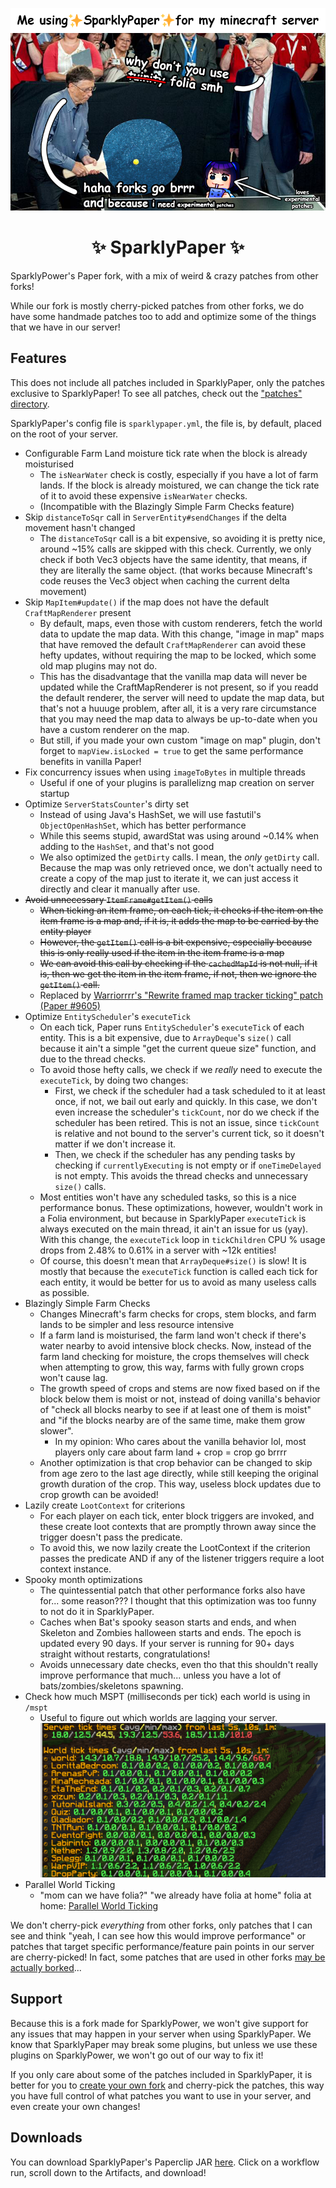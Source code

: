 <p align="center">
<img src="sparklypaper.png">
</p>

<p align="center">
<h1 align="center">✨ SparklyPaper ✨</h1>
</p>

SparklyPower's Paper fork, with a mix of weird & crazy patches from other forks!

While our fork is mostly cherry-picked patches from other forks, we do have some handmade patches too to add and optimize some of the things that we have in our server!

## Features

This does not include all patches included in SparklyPaper, only the patches exclusive to SparklyPaper! To see all patches, check out the ["patches" directory](patches).

SparklyPaper's config file is `sparklypaper.yml`, the file is, by default, placed on the root of your server.

* Configurable Farm Land moisture tick rate when the block is already moisturised
  * The `isNearWater` check is costly, especially if you have a lot of farm lands. If the block is already moistured, we can change the tick rate of it to avoid these expensive `isNearWater` checks.
  * (Incompatible with the Blazingly Simple Farm Checks feature)
* Skip `distanceToSqr` call in `ServerEntity#sendChanges` if the delta movement hasn't changed
  * The `distanceToSqr` call is a bit expensive, so avoiding it is pretty nice, around ~15% calls are skipped with this check. Currently, we only check if both Vec3 objects have the same identity, that means, if they are literally the same object. (that works because Minecraft's code reuses the Vec3 object when caching the current delta movement)
* Skip `MapItem#update()` if the map does not have the default `CraftMapRenderer` present
  * By default, maps, even those with custom renderers, fetch the world data to update the map data. With this change, "image in map" maps that have removed the default `CraftMapRenderer` can avoid these hefty updates, without requiring the map to be locked, which some old map plugins may not do.
  * This has the disadvantage that the vanilla map data will never be updated while the CraftMapRenderer is not present, so if you readd the default renderer, the server will need to update the map data, but that's not a huuuge problem, after all, it is a very rare circumstance that you may need the map data to always be up-to-date when you have a custom renderer on the map.
  * But still, if you made your own custom "image on map" plugin, don't forget to `mapView.isLocked = true` to get the same performance benefits in vanilla Paper!
* Fix concurrency issues when using `imageToBytes` in multiple threads
  * Useful if one of your plugins is parallelizng map creation on server startup
* Optimize `ServerStatsCounter`'s dirty set
  * Instead of using Java's HashSet, we will use fastutil's `ObjectOpenHashSet`, which has better performance
  * While this seems stupid, awardStat was using around ~0.14% when adding to the `HashSet`, and that's not good
  * We also optimized the `getDirty` calls. I mean, the *only* `getDirty` call. Because the map was only retrieved once, we don't actually need to create a copy of the map just to iterate it, we can just access it directly and clear it manually after use.
* ~~Avoid unnecessary `ItemFrame#getItem()` calls~~
  * ~~When ticking an item frame, on each tick, it checks if the item on the item frame is a map and, if it is, it adds the map to be carried by the entity player~~
  * ~~However, the `getItem()` call is a bit expensive, especially because this is only really used if the item in the item frame is a map~~
  * ~~We can avoid this call by checking if the `cachedMapId` is not null, if it is, then we get the item in the item frame, if not, then we ignore the `getItem()` call.~~
  * Replaced by [Warriorrrr's "Rewrite framed map tracker ticking" patch (Paper #9605)](https://github.com/PaperMC/Paper/pull/9605)
* Optimize `EntityScheduler`'s `executeTick`
  * On each tick, Paper runs `EntityScheduler`'s `executeTick` of each entity. This is a bit expensive, due to `ArrayDeque`'s `size()` call because it ain't a simple "get the current queue size" function, and due to the thread checks.
  * To avoid those hefty calls, we check if we *really* need to execute the `executeTick`, by doing two changes:
    * First, we check if the scheduler had a task scheduled to it at least once, if not, we bail out early and quickly. In this case, we don't even increase the scheduler's `tickCount`, nor do we check if the scheduler has been retired. This is not an issue, since `tickCount` is relative and not bound to the server's current tick, so it doesn't matter if we don't increase it.
    * Then, we check if the scheduler has any pending tasks by checking if `currentlyExecuting` is not empty or if `oneTimeDelayed` is not empty. This avoids the thread checks and unnecessary `size()` calls.
  * Most entities won't have any scheduled tasks, so this is a nice performance bonus. These optimizations, however, wouldn't work in a Folia environment, but because in SparklyPaper `executeTick` is always executed on the main thread, it ain't an issue for us (yay). With this change, the `executeTick` loop in `tickChildren` CPU % usage drops from 2.48% to 0.61% in a server with ~12k entities!
  * Of course, this doesn't mean that `ArrayDeque#size()` is slow! It is mostly that because the `executeTick` function is called each tick for each entity, it would be better for us to avoid as many useless calls as possible.
* Blazingly Simple Farm Checks
  * Changes Minecraft's farm checks for crops, stem blocks, and farm lands to be simpler and less resource intensive
  * If a farm land is moisturised, the farm land won't check if there's water nearby to avoid intensive block checks. Now, instead of the farm land checking for moisture, the crops themselves will check when attempting to grow, this way, farms with fully grown crops won't cause lag.
  * The growth speed of crops and stems are now fixed based on if the block below them is moist or not, instead of doing vanilla's behavior of "check all blocks nearby to see if at least one of them is moist" and "if the blocks nearby are of the same time, make them grow slower".
    * In my opinion: Who cares about the vanilla behavior lol, most players only care about farm land + crop = crop go brrrr
  * Another optimization is that crop behavior can be changed to skip from age zero to the last age directly, while still keeping the original growth duration of the crop. This way, useless block updates due to crop growth can be avoided!
* Lazily create `LootContext` for criterions
  * For each player on each tick, enter block triggers are invoked, and these create loot contexts that are promptly thrown away since the trigger doesn't pass the predicate.
  * To avoid this, we now lazily create the LootContext if the criterion passes the predicate AND if any of the listener triggers require a loot context instance.
* Spooky month optimizations
  * The quintessential patch that other performance forks also have for... some reason??? I thought that this optimization was too funny to not do it in SparklyPaper.
  * Caches when Bat's spooky season starts and ends, and when Skeleton and Zombies halloween starts and ends. The epoch is updated every 90 days. If your server is running for 90+ days straight without restarts, congratulations!
  * Avoids unnecessary date checks, even tho that this shouldn't really improve performance that much... unless you have a lot of bats/zombies/skeletons spawning.
* Check how much MSPT (milliseconds per tick) each world is using in `/mspt`
  * Useful to figure out which worlds are lagging your server.
![Per World MSPT](docs/per-world-mspt.png)
* Parallel World Ticking
  * "mom can we have folia?" "we already have folia at home" folia at home: [Parallel World Ticking](docs/PARALLEL_WORLD_TICKING.md)

We don't cherry-pick *everything* from other forks, only patches that I can see and think "yeah, I can see how this would improve performance" or patches that target specific performance/feature pain points in our server are cherry-picked! In fact, some patches that are used in other forks [may be actually borked](docs/BORKED_PATCHES.md)...

## Support

Because this is a fork made for SparklyPower, we won't give support for any issues that may happen in your server when using SparklyPaper. We know that SparklyPaper may break some plugins, but unless we use these plugins on SparklyPower, we won't go out of our way to fix it!

If you only care about some of the patches included in SparklyPaper, it is better for you to [create your own fork](https://github.com/PaperMC/paperweight-examples) and cherry-pick the patches, this way you have full control of what patches you want to use in your server, and even create your own changes!

## Downloads

You can download SparklyPaper's Paperclip JAR [here](https://github.com/SparklyPower/SparklyPaper/actions/workflows/build.yml). Click on a workflow run, scroll down to the Artifacts, and download!
